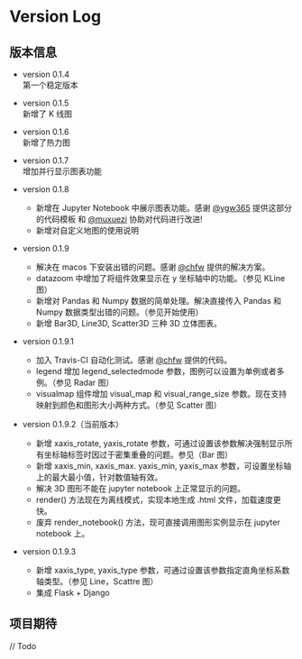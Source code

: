 # Version Log

## 版本信息
* version 0.1.4  
    第一个稳定版本

* version 0.1.5  
    新增了 K 线图

* version 0.1.6  
    新增了热力图

* version 0.1.7  
    增加并行显示图表功能

* version 0.1.8  
    * 新增在 Jupyter Notebook 中展示图表功能。感谢 [@ygw365](https://github.com/ygw365) 提供这部分的代码模板 和 [@muxuezi](https://github.com/muxuezi) 协助对代码进行改进!
    * 新增对自定义地图的使用说明  

* version 0.1.9
    * 解决在 macos 下安装出错的问题。感谢 [@chfw](https://github.com/chfw) 提供的解决方案。
    * datazoom 中增加了将组件效果显示在 y 坐标轴中的功能。（参见 KLine 图）
    * 新增对 Pandas 和 Numpy 数据的简单处理。解决直接传入 Pandas 和 Numpy 数据类型出错的问题。（参见开始使用）
    * 新增 Bar3D, Line3D, Scatter3D 三种 3D 立体图表。

* version 0.1.9.1
    * 加入 Travis-CI 自动化测试。感谢 [@chfw](https://github.com/chfw) 提供的代码。  
    * legend 增加 legend_selectedmode 参数，图例可以设置为单例或者多例。（参见 Radar 图）
    * visualmap 组件增加 visual_map 和 visual_range_size 参数。现在支持映射到颜色和图形大小两种方式。（参见 Scatter 图）

* version 0.1.9.2（当前版本）
    * 新增 xaxis_rotate, yaxis_rotate 参数，可通过设置该参数解决强制显示所有坐标轴标签时因过于密集重叠的问题。参见（Bar 图）
    * 新增 xaxis_min, xaxis_max. yaxis_min, yaxis_max 参数，可设置坐标轴上的最大最小值，针对数值轴有效。
    * 解决 3D 图形不能在 jupyter notebook 上正常显示的问题。
    * render() 方法现在为离线模式，实现本地生成 .html 文件，加载速度更快。
    * 废弃 render_notebook() 方法，现可直接调用图形实例显示在 jupyter notebook 上。

* version 0.1.9.3
    * 新增 xaxis_type, yaxis_type 参数，可通过设置该参数指定直角坐标系数轴类型。（参见 Line，Scattre 图）
    * 集成 Flask + Django


## 项目期待

// Todo